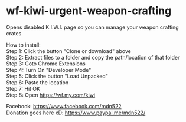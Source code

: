 # wf-kiwi-urgent-weapon-crafting
Opens disabled K.I.W.I. page so you can manage your weapon crafting crates

How to install:  
Step 1: Click the button "Clone or download" above  
Step 2: Extract files to a folder and copy the path/location of that folder  
Step 3: Goto Chrome Extensions  
Step 4: Turn On "Developer Mode"  
Step 5: Click the button "Load Unpacked"  
Step 6: Paste the location  
Step 7: Hit OK  
Step 8: Open https://wf.my.com/kiwi  


Facebook: https://www.facebook.com/mdn522  
Donation goes here xD: https://www.paypal.me/mdn522/
